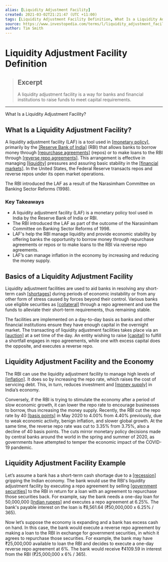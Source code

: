 ```yaml
---
alias: [Liquidity Adjustment Facility]
created: 2021-03-02T21:21:47 (UTC +11:00)
tags: [Liquidity Adjustment Facility Definition, What Is a Liquidity Adjustment Facility?]
source: https://www.investopedia.com/terms/l/liquidity_adjustment_facility.asp
author: Tim Smith
---
```


# Liquidity Adjustment Facility Definition

> ## Excerpt
> A liquidity adjustment facility is a way for banks and financial institutions to raise funds to meet capital requirements.

---

What Is a Liquidity Adjustment Facility?
## What Is a Liquidity Adjustment Facility?

A liquidity adjustment facility (LAF) is a tool used in [[monetary policy]](https://www.investopedia.com/terms/m/monetarypolicy.asp), primarily by the [[Reserve Bank of India]](https://www.investopedia.com/terms/r/rbi.asp) (RBI) that allows banks to borrow money through [[repurchase agreements]](https://www.investopedia.com/terms/r/repurchaseagreement.asp) (repos) or to make loans to the RBI through [[reverse repo agreements]](https://www.investopedia.com/terms/r/reverserepurchaseagreement.asp). This arrangement is effective in managing [[liquidity]](https://www.investopedia.com/terms/l/liquidity.asp) pressures and assuring basic stability in the [[financial markets]](https://www.investopedia.com/terms/f/financial-market.asp). In the United States, the Federal Reserve transacts repos and reverse repos under its open market operations.

The RBI introduced the LAF as a result of the Narasimham Committee on Banking Sector Reforms (1998). 

### Key Takeaways

-   A liquidity adjustment facility (LAF) is a monetary policy tool used in India by the Reserve Bank of India or RBI.
-   The RBI introduced the LAF as part of the outcome of the Narasimham Committee on Banking Sector Reforms of 1998. 
-   LAF's help the RBI manage liquidity and provide economic stability by offering banks the opportunity to borrow money through repurchase agreements or repos or to make loans to the RBI via reverse repo agreements.
-   LAF’s can manage inflation in the economy by increasing and reducing the money supply.

## Basics of a Liquidity Adjustment Facility

Liquidity adjustment facilities are used to aid banks in resolving any short-term cash [[shortages]](https://www.investopedia.com/terms/s/shortage.asp) during periods of economic instability or from any other form of stress caused by forces beyond their control. Various banks use eligible securities as [[collateral]](https://www.investopedia.com/terms/c/collateral.asp) through a repo agreement and use the funds to alleviate their short-term requirements, thus remaining stable.

The facilities are implemented on a day-to-day basis as banks and other financial institutions ensure they have enough capital in the overnight market. The transacting of liquidity adjustment facilities takes place via an [[auction]](https://www.investopedia.com/terms/a/auction.asp) at a set time of the day. An entity wishing to raise [[capital]](https://www.investopedia.com/terms/c/capital.asp) to fulfill a shortfall engages in repo agreements, while one with excess capital does the opposite, and executes a reverse repo. 

## Liquidity Adjustment Facility and the Economy

The RBI can use the liquidity adjustment facility to manage high levels of [[inflation]](https://www.investopedia.com/terms/i/inflation.asp). It does so by increasing the repo rate, which raises the cost of servicing debt. This, in turn, reduces investment and [[money supply]](https://www.investopedia.com/terms/m/moneysupply.asp) in India’s economy.

Conversely, if the RBI is trying to stimulate the economy after a period of slow economic growth, it can lower the repo rate to encourage businesses to borrow, thus increasing the money supply. Recently, the RBI cut the repo rate by 40 [[basis points]](https://www.investopedia.com/ask/answers/what-basis-point-bps/) in May 2020 to 4.00% from 4.40% previously, due to weak economic activity, benign inflation, and slower global growth. At the same time, the reverse repo rate was cut to 3.35% from 3.75%, also a decline of 40 basis points. The cuts mirror monetary policy decisions made by central banks around the world in the spring and summer of 2020, as governments have attempted to temper the economic impact of the COVID-19 pandemic.

## Liquidity Adjustment Facility Example

Let’s assume a bank has a short-term cash shortage due to a [[recession]](https://www.investopedia.com/terms/r/recession.asp) gripping the Indian economy. The bank would use the RBI's liquidity adjustment facility by executing a repo agreement by selling [[government securities]](https://www.investopedia.com/terms/g/governmentsecurity.asp) to the RBI in return for a loan with an agreement to repurchase those securities back. For example, say the bank needs a one-day loan for 50,000,000 [[Indian rupees]](https://www.investopedia.com/terms/i/inr.asp) and executes a repo agreement at 6.25%. The bank's payable interest on the loan is ₹8,561.64 (₹50,000,000 x 6.25% / 365).

Now let’s suppose the economy is expanding and a bank has excess cash on hand. In this case, the bank would execute a reverse repo agreement by making a loan to the RBI in exchange for government securities, in which it agrees to repurchase those securities. For example, the bank may have ₹25,000,000 available to loan the RBI and decides to execute a one-day reverse repo agreement at 6%. The bank would receive ₹4109.59 in interest from the RBI (₹25,000,000 x 6% / 365).
